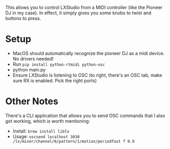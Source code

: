 This allows you to control LXStudio from a MIDI controller (like the Pioneer DJ in my case). In effect, it simply gives you some knobs to twist and buttons to press.

# Setup
- MacOS should automatically recognize the pioneer DJ as a midi device. No drivers needed!
- Run `pip install python-rtmidi python-osc`
- python main.py
- Ensure LXStudio is listening to OSC (to right, there's an OSC tab, make sure RX is enabled. Pick the right ports)

# Other Notes
There's a CLI application that allows you to send OSC commands that I also got working, which is worth mentioning:
- Install: `brew install liblo`
- Usage: `oscsend localhost 3030 /lx/mixer/channel/6/pattern/1/motion/periodfast f 0.9`
